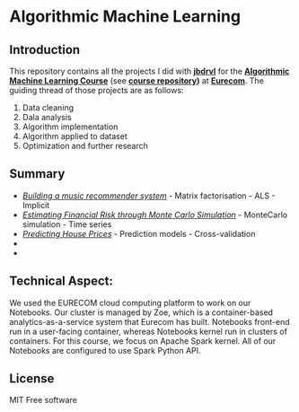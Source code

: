 # Algorithmic Machine Learning

## Introduction 

This repository contains all the projects I did with **[jbdrvl](https://jbdrvl.github.io)** for the **[Algorithmic Machine Learning Course](http://www.eurecom.fr/en/course/AML-2018Spring)** (see **[course repository](https://github.com/DistributedSystemsGroup/Algorithmic-Machine-Learning))**  at **[Eurecom](http://www.eurecom.fr/en)**. 
The guiding thread of those projects are as follows:
1. Data cleaning
2. Dala analysis
3. Algorithm implementation
4. Algorithm applied to dataset
5. Optimization and further research

## Summary
- *[Building a music recommender system](https://github.com/AnBucquet/Algorithmic_Machine_Learning/tree/master/Building_a_Music_Recommender_System)* - Matrix factorisation - ALS - Implicit
- *[Estimating Financial Risk through Monte Carlo Simulation](https://github.com/AnBucquet/Algorithmic_Machine_Learning/tree/master/Estimating_Financial_Risk_through_Monte_Carlo_Simulation)* - MonteCarlo simulation - Time series 
- *[Predicting House Prices](https://github.com/AnBucquet/Algorithmic_Machine_Learning/tree/master/Predicting_House_Prices)* - Prediction models - Cross-validation
-
-



## Technical Aspect:

   We used the EURECOM cloud computing platform to work on our Notebooks. Our cluster is managed by Zoe, which is a container-based analytics-as-a-service system that Eurecom has built. Notebooks front-end run in a user-facing container, whereas Notebooks kernel run in clusters of containers. For this course, we focus on Apache Spark kernel. All of our Notebooks are configured to use Spark Python API.

## License
MIT Free software
